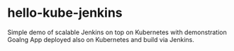 # hello-kube-jenkins
Simple demo of scalable Jenkins on top on Kubernetes with demonstration Goalng App deployed also on Kubernetes and build via Jenkins. 
